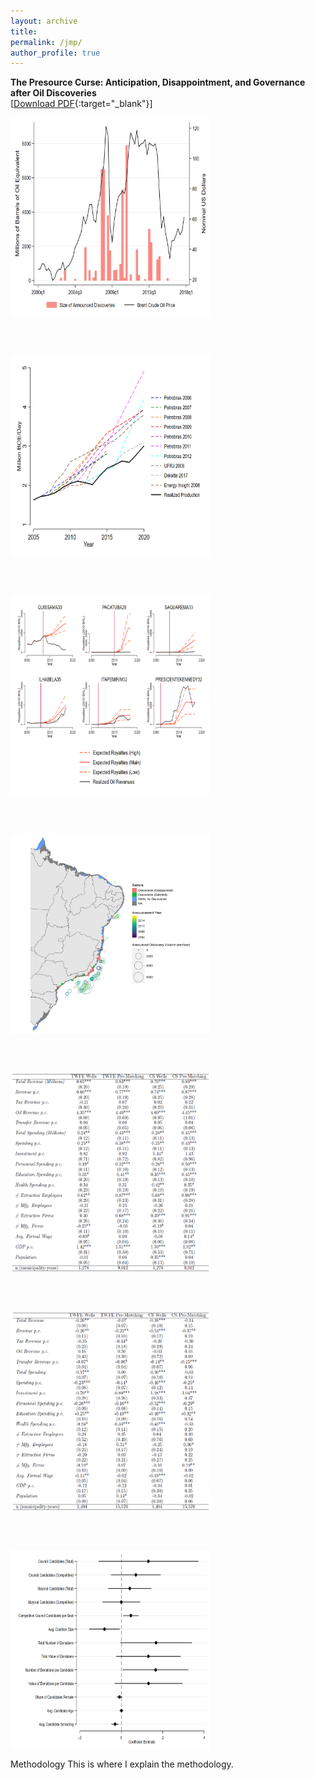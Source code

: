 ```yaml
---
layout: archive
title: 
permalink: /jmp/
author_profile: true
---
```


**The Presource Curse: Anticipation, Disappointment, and Governance after Oil Discoveries**<br>
[[Download PDF](/files/Katovich_PresourceCurse.pdf){:target="_blank"}] <br>

<img align="center" width="320" height="320" src="/files/Graph_Discoveries_and_Prices.png">
 
 <br/> <br/>

<img align="center" width="320" height="320" src="/files/Production_Forecasts.png">
 
 <br/> <br/>
 
 <img align="center" width="320" height="320" src="/files/Revenue_Forecasts_Municipalities4.png">
 
 <br/> <br/>
 
 <img align="center" width="320" height="320" src="/files/SampleMap_withDiscoveries.png">
 
 <br/> <br/>
 
 <img align="center" width="320" height="320" src="/files/TWFE_CS_Table_Satisfied.PNG">
 
 <br/> <br/>
 
 <img align="center" width="320" height="320" src="/files/TWFE_CS_Table_Disappointed.PNG">
 
 <br/> <br/>
 
 <img align="center" width="320" height="320" src="/files/Election_Competition_Wells.png">
 
 <br/>
 
 Methodology
 This is where I explain the methodology.
